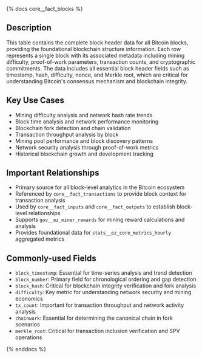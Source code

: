 {% docs core__fact_blocks %}

## Description
This table contains the complete block header data for all Bitcoin blocks, providing the foundational blockchain structure information. Each row represents a single block with its associated metadata including mining difficulty, proof-of-work parameters, transaction counts, and cryptographic commitments. The data includes all essential block header fields such as timestamp, hash, difficulty, nonce, and Merkle root, which are critical for understanding Bitcoin's consensus mechanism and blockchain integrity.

## Key Use Cases
- Mining difficulty analysis and network hash rate trends
- Block time analysis and network performance monitoring
- Blockchain fork detection and chain validation
- Transaction throughput analysis by block
- Mining pool performance and block discovery patterns
- Network security analysis through proof-of-work metrics
- Historical blockchain growth and development tracking

## Important Relationships
- Primary source for all block-level analytics in the Bitcoin ecosystem
- Referenced by `core__fact_transactions` to provide block context for transaction analysis
- Used by `core__fact_inputs` and `core__fact_outputs` to establish block-level relationships
- Supports `gov__ez_miner_rewards` for mining reward calculations and analysis
- Provides foundational data for `stats__ez_core_metrics_hourly` aggregated metrics

## Commonly-used Fields
- `block_timestamp`: Essential for time-series analysis and trend detection
- `block_number`: Primary field for chronological ordering and gap detection
- `block_hash`: Critical for blockchain integrity verification and fork analysis
- `difficulty`: Key metric for understanding network security and mining economics
- `tx_count`: Important for transaction throughput and network activity analysis
- `chainwork`: Essential for determining the canonical chain in fork scenarios
- `merkle_root`: Critical for transaction inclusion verification and SPV operations

{% enddocs %} 
